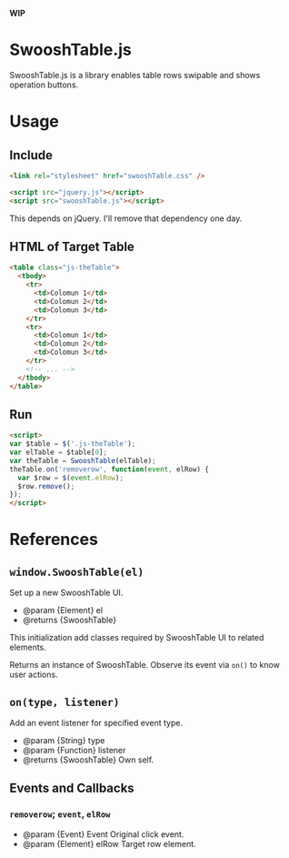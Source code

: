 **WIP**

# SwooshTable.js

SwooshTable.js is a library enables table rows swipable and shows operation buttons.

# Usage

## Include

```html
<link rel="stylesheet" href="swooshTable.css" />

<script src="jquery.js"></script>
<script src="swooshTable.js"></script>
```

This depends on jQuery.
I'll remove that dependency one day.

## HTML of Target Table

```html
<table class="js-theTable">
  <tbody>
    <tr>
      <td>Colomun 1</td>
      <td>Colomun 2</td>
      <td>Colomun 3</td>
    </tr>
    <tr>
      <td>Colomun 1</td>
      <td>Colomun 2</td>
      <td>Colomun 3</td>
    </tr>
    <!-- ... -->
  </tbody>
</table>
```

## Run

```html
<script>
var $table = $('.js-theTable');
var elTable = $table[0];
var theTable = SwooshTable(elTable);
theTable.on('removerow', function(event, elRow) {
  var $row = $(event.elRow);
  $row.remove();
});
</script>
```

# References

## `window.SwooshTable(el)`

Set up a new SwooshTable UI.

* @param {Element} el
* @returns {SwooshTable}

This initialization add classes required by SwooshTable UI to related elements.

Returns an instance of SwooshTable.
Observe its event via `on()` to know user actions.

## `on(type, listener)`

Add an event listener for specified event type.

* @param {String} type
* @param {Function} listener
* @returns {SwooshTable} Own self.

## Events and Callbacks

### `removerow`; `event`, `elRow`

* @param {Event} Event Original click event.
* @param {Element} elRow Target row element.
